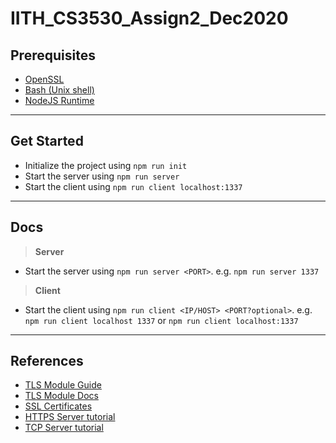 # IITH_CS3530_Assign2_Dec2020

## Prerequisites
- [OpenSSL](https://www.openssl.org/)
- [Bash (Unix shell)](https://www.gnu.org/software/bash/)
- [NodeJS Runtime](https://nodejs.org/en/)

---
## Get Started
- Initialize the project using `npm run init`
- Start the server using `npm run server`
- Start the client using `npm run client localhost:1337`

---
## Docs
> __Server__
- Start the server using `npm run server <PORT>`. e.g. `npm run server 1337`
> __Client__
- Start the client using `npm run client <IP/HOST> <PORT?optional>`. e.g. `npm run client localhost 1337` or `npm run client localhost:1337`

---
## References
- [TLS Module Guide](https://nodejs.org/en/knowledge/cryptography/how-to-use-the-tls-module/)
- [TLS Module Docs](https://nodejs.org/api/tls.html)
- [SSL Certificates](https://www.ibm.com/support/knowledgecenter/SSMNED_5.0.0/com.ibm.apic.cmc.doc/ssl.html)
- [HTTPS Server tutorial](https://www.codexpedia.com/node-js/nodejs-tls-configuration-server-and-client-example/)
- [TCP Server tutorial](https://riptutorial.com/node-js/example/19326/tls-socket--server-and-client/)
